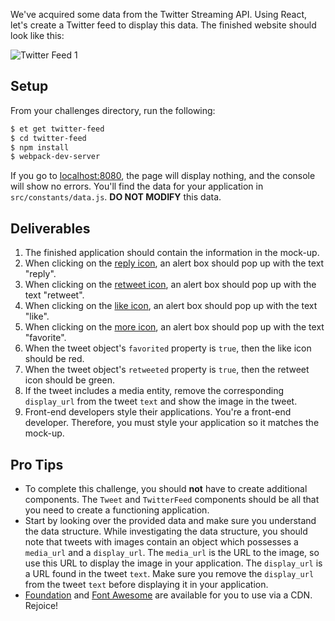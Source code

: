 We've acquired some data from the Twitter Streaming API. Using React, let's create a Twitter feed to display this data. The finished website should
look like this:

![Twitter Feed 1][twitter-feed-1]

## Setup
From your challenges directory, run the following:

```sh
$ et get twitter-feed
$ cd twitter-feed
$ npm install
$ webpack-dev-server
```
If you go to [localhost:8080][localhost-8080], the page will display nothing, and the console will show no errors. You'll find the data for your application in `src/constants/data.js`. **DO NOT MODIFY** this data.

## Deliverables
1. The finished application should contain the information in the mock-up.
2. When clicking on the [reply icon][fa-reply], an alert box should pop up with
   the text "reply".
3. When clicking on the [retweet icon][fa-retweet], an alert box should pop up
   with the text "retweet".
4. When clicking on the [like icon][fa-heart], an alert box should pop up with
   the text "like".
5. When clicking on the [more icon][fa-ellipsis-h], an alert box should pop up
   with the text "favorite".
6. When the tweet object's `favorited` property is `true`, then the like icon should be red.
7. When the tweet object's `retweeted` property is `true`, then the retweet icon should be green.
8. If the tweet includes a media entity, remove the corresponding `display_url`
   from the tweet `text` and show the image in the tweet.
9. Front-end developers style their applications. You're a front-end developer.
   Therefore, you must style your application so it matches the mock-up.

## Pro Tips
* To complete this challenge, you should **not** have to create additional
    components. The `Tweet` and `TwitterFeed` components should be all that you
    need to create a functioning application.
* Start by looking over the provided data and make sure you understand the
    data structure. While investigating the data structure, you should note that tweets with images contain an object which possesses a `media_url` and a `display_url`. The `media_url` is the URL to the image, so use this URL to display the image in your application. The `display_url` is a URL found in the tweet `text`. Make sure you remove the `display_url` from the tweet `text` before displaying it in your application.
* [Foundation][foundation] and [Font Awesome][font-awesome] are available for
    you to use via a CDN. Rejoice!


[fa-heart]: http://fortawesome.github.io/Font-Awesome/icon/heart/
[fa-retweet]: http://fortawesome.github.io/Font-Awesome/icon/retweet/
[fa-ellipsis-h]: http://fortawesome.github.io/Font-Awesome/icon/ellipsis-h/
[fa-reply]: http://fortawesome.github.io/Font-Awesome/icon/reply/
[font-awesome]: http://fortawesome.github.io/Font-Awesome/
[foundation]: http://foundation.zurb.com/
[localhost-8080]: http://localhost:8080
[twitter-feed-1]: https://s3.amazonaws.com/horizon-production/images/twitter-feed-1.png
